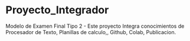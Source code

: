 # Proyecto_Integrador
 Modelo de Examen Final Tipo 2 - Este proyecto Integra conocimientos de Procesador de Texto, Planillas de calculo,, Github, Colab, Publicacion.

